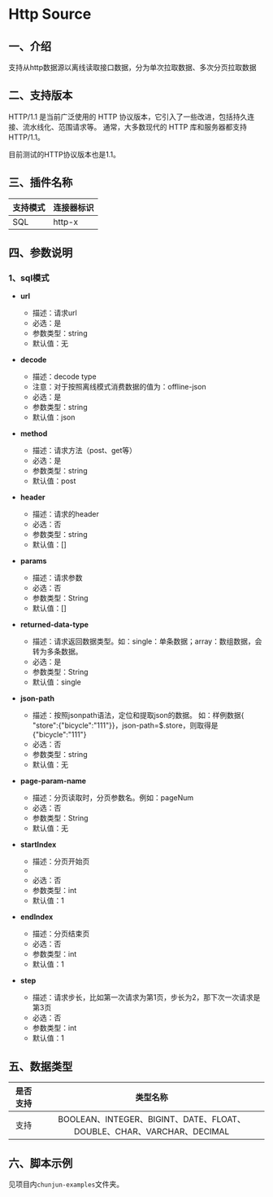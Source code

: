 # Http Source

## 一、介绍

支持从http数据源以离线读取接口数据，分为单次拉取数据、多次分页拉取数据

## 二、支持版本

HTTP/1.1 是当前广泛使用的 HTTP 协议版本，它引入了一些改进，包括持久连接、流水线化、范围请求等。
通常，大多数现代的 HTTP 库和服务器都支持 HTTP/1.1。

目前测试的HTTP协议版本也是1.1。


## 三、插件名称

| 支持模式 | 连接器标识  |
|------|--------|
| SQL  | http-x |

## 四、参数说明

### 1、sql模式

- **url**

  - 描述：请求url
  - 必选：是
  - 参数类型：string
  - 默认值：无
    <br />

- **decode**
  - 描述：decode type
  - 注意：对于按照离线模式消费数据的值为：offline-json
  - 必选：是
  - 参数类型：string
  - 默认值：json
    <br />

- **method**
  - 描述：请求方法（post、get等）
  - 必选：是
  - 参数类型：string
  - 默认值：post
    <br />

- **header**

  - 描述：请求的header
  - 必选：否
  - 参数类型：string
  - 默认值：[]
    <br />

- **params**

  - 描述：请求参数
  - 必选：否
  - 参数类型：String
  - 默认值：[]
    <br />

- **returned-data-type**

  - 描述：请求返回数据类型。如：single：单条数据；array：数组数据，会转为多条数据。
  - 必选：是
  - 参数类型：String
  - 默认值：single
    <br />

- **json-path**

  - 描述：按照jsonpath语法，定位和提取json的数据。
    如：样例数据{ "store":{"bicycle":"111"}}，json-path=$.store，则取得是{"bicycle":"111"}
  - 必选：否
  - 参数类型：string
  - 默认值：无
    <br />

- **page-param-name**

  - 描述：分页读取时，分页参数名。例如：pageNum
  - 必选：否
  - 参数类型：String
  - 默认值：无
    <br />

- **startIndex**

  - 描述：分页开始页
  - 
  - 必选：否
  - 参数类型：int
  - 默认值：1
    <br />

- **endIndex**

  - 描述：分页结束页
  - 必选：否
  - 参数类型：int
  - 默认值：1
    <br />


- **step**

  - 描述：请求步长，比如第一次请求为第1页，步长为2，那下次一次请求是第3页
  - 必选：否
  - 参数类型：int
  - 默认值：1
    <br />



## 五、数据类型

| 是否支持 |                             类型名称                              |
| :------: |:-------------------------------------------------------------:|
|  支持  | BOOLEAN、INTEGER、BIGINT、DATE、FLOAT、DOUBLE、CHAR、VARCHAR、DECIMAL |


## 六、脚本示例

见项目内`chunjun-examples`文件夹。
